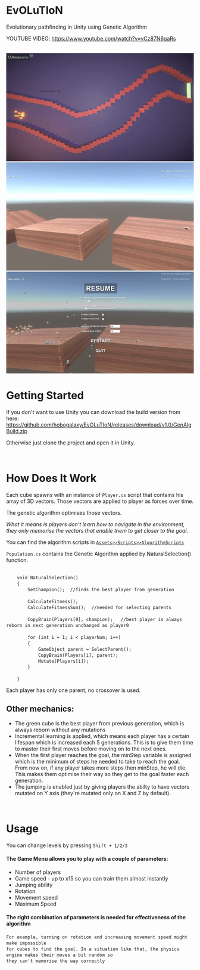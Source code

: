 # EvOLuTIoN
Evolutionary pathfinding in Unity using Genetic Algorithm


YOUTUBE VIDEO: https://www.youtube.com/watch?v=yCz87N6qaRs
<br><br>

![](gifs/genalg1.gif)
![](gifs/genalg3.gif)
![](gifs/genalgpic.png)


# Getting Started

If you don't want to use Unity you can download the build version from here:
https://github.com/hobogalaxy/EvOLuTIoN/releases/download/v1.0/GenAlgBuild.zip

Otherwise just clone the project and open it in Unity.

<br>


# How Does It Work

Each cube spawns with an instance of `Player.cs` script that contains his array of 3D vectors. Those vectors are applied to player as forces over time.


The genetic algorithm optimises those vectors.


*What it means is players don't learn how to navigate in the environment, they only memorise the vectors that enable them to get closer to the goal.*


You can find the algorithm scripts in [`Assets>>Scripts>>AlgorithmScripts`](https://github.com/hobogalaxy/EvOLuTIoN/tree/master/Assets/Scripts/AlgorithmScripts)


`Population.cs` contains the Genetic Algorithm applied by NaturalSelection() function.

```Csharp

    void NaturalSelection()
    {
        SetChampion();  //finds the best player from generation

        CalculateFitness();
        CalculateFitnessSum();  //needed for selecting parents

        CopyBrain(Players[0], champion);   //best player is always reborn in next generation unchanged as player0

        for (int i = 1; i < playerNum; i++)
        {
            GameObject parent = SelectParent();
            CopyBrain(Players[i], parent);
            Mutate(Players[i]);
        }
        
    }
```

Each player has only one parent, no crossover is used.

## Other mechanics:
- The green cube is the best player from previous generation, which is always reborn without any mutations
- Incremental learning is applied, which means each player has a certain lifespan which is increased each 5 generations. This is to give them time to master their first moves before moving on to the next ones.
- When the first player reaches the goal, the minStep variable is assigned which is the minimum of steps he needed to take to reach the goal. From now on, if any player takes more steps then minStep, he will die. This makes them optimise their way so they get to the goal faster each generation.
- The jumping is enabled just by giving players the abilty to have vectors mutated on Y axis (they're mutated only on X and Z by default).


<br>


# Usage

You can change levels by pressing `Shift + 1/2/3`


#### The Game Menu allows you to play with a couple of parameters:
- Number of players
- Game speed - up to x15 so you can train them almost instantly
- Jumping ability
- Rotation
- Movement speed
- Maximum Speed


#### The right combination of parameters is needed for effectiveness of the algorithm
```
For example, turning on rotation and increasing movement speed might make impossible 
for cubes to find the goal. In a situation like that, the physics engine makes their moves a bit random so 
they can't memorise the way correctly
```

